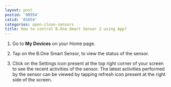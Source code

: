 ```yaml
---
layout: post
postid: '00954'
catid: '01654'
categories: open-close-sensors
title: How to control B.One Smart Sensor 2 using App?
---
```


1. Go to **My Devices** on your Home page.

2. Tap on the B.One Smart Sensor, to view the status of the sensor.

3. Click on the Settings icon present at the top right corner of your screen to see the recent activities of the sensor. The latest activities performed by the sensor can be viewed by tapping refresh icon present at the right side of the screen.
